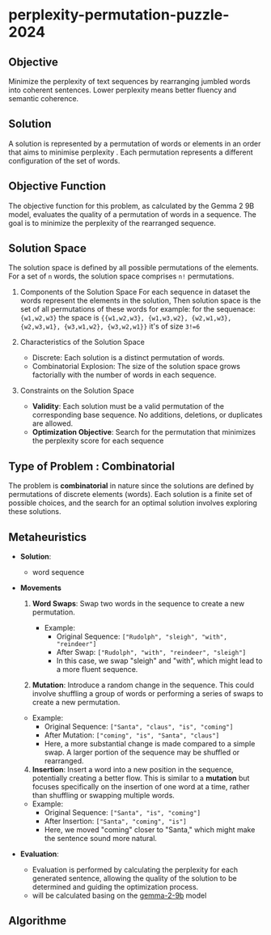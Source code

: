 # perplexity-permutation-puzzle-2024

## Objective
Minimize the perplexity of text sequences by rearranging jumbled words into coherent sentences. Lower perplexity means better fluency and semantic coherence.

## Solution
A solution is represented by a permutation of words or elements in an order that aims to minimise perplexity . Each permutation represents a different configuration of the set of words.

## Objective Function
The objective function for this problem, as calculated by the Gemma 2 9B model, evaluates the quality of a permutation of words in a sequence. The goal is to minimize the perplexity of the rearranged sequence.

## Solution Space
The solution space is defined by all possible permutations of the elements. For a set of `n` words, the solution space comprises `n!` permutations.

1. Components of the Solution Space
    For each sequence in dataset the words represent the elements in the solution, Then solution space is the set of all permutations of these words
    for example: for the sequenace: `{w1,w2,w3}` the space is 
    `{{w1,w2,w3}, {w1,w3,w2}, {w2,w1,w3}, {w2,w3,w1}, {w3,w1,w2}, {w3,w2,w1}}`
    it's of size `3!=6`

2. Characteristics of the Solution Space
    - Discrete: Each solution is a distinct permutation of words.
    - Combinatorial Explosion: The size of the solution space grows factorially with the number of words in each sequence.

3. Constraints on the Solution Space
    - **Validity**: Each solution must be a valid permutation of the corresponding base sequence. No additions, deletions, or duplicates are allowed.
    - **Optimization Objective**: Search for the permutation that minimizes the perplexity score for each sequence

## Type of Problem : Combinatorial
The problem is **combinatorial** in nature since the solutions are defined by permutations of discrete elements (words). Each solution is a finite set of possible choices, and the search for an optimal solution involves exploring these solutions.

## Metaheuristics

- **Solution**:
  - word sequence

- **Movements**
    1. **Word Swaps**: Swap two words in the sequence to create a new permutation.
        - Example:
            - Original Sequence: `["Rudolph", "sleigh", "with", "reindeer"]`
            - After Swap: `["Rudolph", "with", "reindeer", "sleigh"]`
            - In this case, we swap "sleigh" and "with", which might lead to a more fluent sequence.
    
    2. **Mutation**: Introduce a random change in the sequence. This could involve shuffling a group of words or performing a series of swaps to create a new permutation.
    - Example:
        - Original Sequence: `["Santa", "claus", "is", "coming"]`
        - After Mutation: `["coming", "is", "Santa", "claus"]`
        - Here, a more substantial change is made compared to a simple swap. A larger portion of the sequence may be shuffled or rearranged.

    4. **Insertion**: Insert a word into a new position in the sequence, potentially creating a better flow. This is similar to a **mutation** but focuses specifically on the insertion of one word at a time, rather than shuffling or swapping multiple words.
    - Example:
        - Original Sequence: `["Santa", "is", "coming"]`
        - After Insertion: `["Santa", "coming", "is"]`
        - Here, we moved "coming" closer to "Santa," which might make the sentence sound more natural.

- **Evaluation**:
  - Evaluation is performed by calculating the perplexity for each generated sentence, allowing the quality of the solution to be determined and guiding the optimization process.
  - will be calculated basing on the [gemma-2-9b](https://www.kaggle.com/models/google/gemma-2/Transformers/gemma-2-9b/2) model

## Algorithme